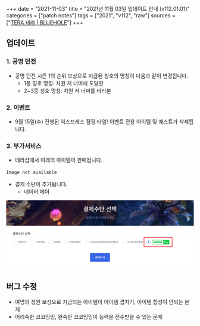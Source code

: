 +++
date = "2021-11-03"
title = "2021년 11월 03일 업데이트 안내 (v112.01.01)"
categories = ["patch notes"]
tags = ["2021", "v112", "raw"]
sources = ["[TERA 테라 | BLUEHOLE](https://playtera.co.kr/news/updates/681)"]
+++

[1]: /images/patch/v112-01-01_01.png

## 업데이트

### **1.** 공명 던전
- 공명 던전 시즌 1의 순위 보상으로 지급된 칭호의 명칭이 다음과 같이 변경됩니다.
  - 1등 칭호 명칭: 차원 저 너머에 도달한
  - 2~3등 칭호 명칭: 차원 저 너머를 바라본

### **2.** 이벤트
- 9월 15일(수) 진행된 익스프레스 점핑 타임! 이벤트 전용 아이템 및 퀘스트가 삭제됩니다.

### **3.** 부가서비스
- 테라샵에서 아래의 아이템이 판매됩니다.

`Image not available`


- 결제 수단이 추가됩니다.
  - 네이버 페이

![1]

## 버그 수정

- 여명의 정원 보상으로 지급되는 아이템이 아이템 겹치기, 아이템 합성이 안되는 문제
- 어리숙한 코코밍밍, 완숙한 코코밍밍이 능력을 전수받을 수 있는 문제

